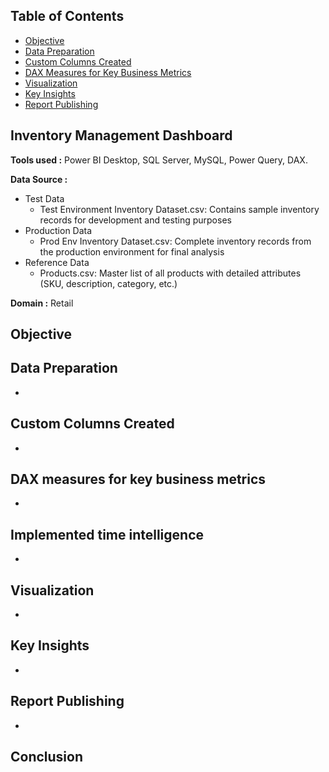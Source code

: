 ## Table of Contents
- [Objective](#objective)
- [Data Preparation](#data-preparation)
- [Custom Columns Created](#custom-columns-created)
- [DAX Measures for Key Business Metrics](#dax-measures-for-key-business-metrics)
- [Visualization](#visualization)
- [Key Insights](#key-insights)
- [Report Publishing](#report-publishing)
## Inventory Management Dashboard
**Tools used :** Power BI Desktop, SQL Server, MySQL, Power Query, DAX.
 
**Data Source :** 
- Test Data  
  - Test Environment Inventory Dataset.csv: Contains sample inventory records for development and testing purposes
- Production Data  
  - Prod Env Inventory Dataset.csv: Complete inventory records from the production environment for final analysis
- Reference Data 
  - Products.csv: Master list of all products with detailed attributes (SKU, description, category, etc.)

**Domain :** Retail

## Objective

## Data Preparation
- 
## Custom Columns Created
- 
## DAX measures for key business metrics
- 
## Implemented time intelligence
- 
## Visualization
-  
## Key Insights
-   
## Report Publishing
- 
## Conclusion

